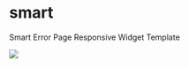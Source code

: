 # smart
Smart Error Page Responsive Widget Template

<img src="https://w3layouts.com/wp-content/uploads/2017/03/smart_error_page_Free23-02-2017_733853648.jpg"/>
